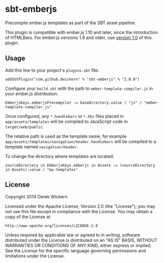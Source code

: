 # sbt-emberjs

Precompile ember.js templates as part of the SBT asset pipeline.

This plugin is compatible with ember.js 1.10 and later, since the introduction of HTMLBars. For ember.js versions 1.9 and older, use [version 1.0](https://github.com/dwickern/sbt-emberjs/tree/1.0) of this plugin.

## Usage

Add this line to your project's `plugins.sbt` file:

    addSbtPlugin("com.github.dwickern" % "sbt-emberjs" % "2.0.0")

Configure your `build.sbt` with the path to `ember-template-compiler.js` in your ember.js distribution:

    EmberjsKeys.emberjsPrecompiler := baseDirectory.value / "js" / "ember-template-compiler.js"

Once configured, any `*.handlebars` or `*.hbs` files placed in `app/assets/templates` will be compiled to JavaScript code in `target/web/public`.

The relative path is used as the template name, for example `app/assets/templates/navigation/header.handlebars` will be compiled to a template named `navigation/header`.

To change the directory where templates are located:

    sourceDirectory in EmberjsKeys.emberjs in Assets := (sourceDirectory in Assets).value / "my-templates"

## License

Copyright 2014 Derek Wickern

Licensed under the Apache License, Version 2.0 (the "License");
you may not use this file except in compliance with the License.
You may obtain a copy of the License at

    http://www.apache.org/licenses/LICENSE-2.0

Unless required by applicable law or agreed to in writing, software
distributed under the License is distributed on an "AS IS" BASIS,
WITHOUT WARRANTIES OR CONDITIONS OF ANY KIND, either express or implied.
See the License for the specific language governing permissions and
limitations under the License.

